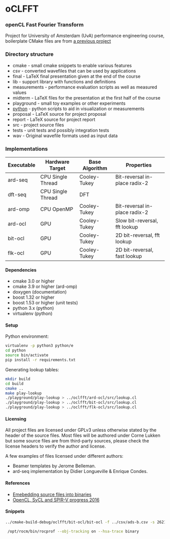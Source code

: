 # oCLFFT
### openCL Fast Fourier Transform

Project for University of Amsterdam (UvA) performance engineering course,
boilerplate CMake files are from
[a previous project](https://github.com/hexoxide/O2-Balancer2)

### Directory structure

* cmake - small cmake snippets to enable various features
* csv - converted wavefiles that can be used by applications
* final - LaTeX final presentation given at the end of the course
* lib - support library with functions and definitions
* measurements - performance evaluation scripts as well as measured values
* midterm - LaTeX files for the presentation at the first half of the course
* playground - small toy examples or other experiments
* [python](python/README.md) - python scripts to aid in visualization or measurements
* proposal - LaTeX source for project proposal
* report - LaTeX source for project report
* src - project source files
* tests - unit tests and possibly integration tests
* wav - Original wavefile formats used as input data 

### Implementations

| Executable | Hardware Target   | Base Algorithm | Properties                    |
|------------|-------------------|----------------|-------------------------------|
| ard-seq    | CPU Single Thread | Cooley-Tukey   | Bit-reversal in-place radix-2 |
| dft-seq    | CPU Single Thread | DFT            |                               |
| ard-omp    | CPU OpenMP        | Cooley-Tukey   | Bit-reversal in-place radix-2 |
| ard-ocl    | GPU               | Cooley-Tukey   | Slow bit-reversal, fft lookup |
| bit-ocl    | GPU               | Cooley-Tukey   | 2D bit-reversal, fft lookup   |
| flk-ocl    | GPU               | Cooley-Tukey   | 2D bit-reversal, fast lookup  |

#### Dependencies

* cmake 3.0 or higher
* cmake 3.9 or higher (ard-omp)
* doxygen (documentation)
* boost 1.32 or higher
* boost 1.53 or higher (unit tests)
* python 3.x (python)
* virtualenv (python)

#### Setup

Python environment:

```bash
virtualenv -p python3 python/e
cd python
source bin/activate
pip install -r requirements.txt
```

Generating lookup tables:

```bash
mkdir build
cd build
cmake ..
make play-lookup
./playground/play-lookup > ../oclfft/ard-ocl/src/lookup.cl
./playground/play-lookup > ../oclfft/bit-ocl/src/lookup.cl
./playground/play-lookup > ../oclfft/flk-ocl/src/lookup.cl
```

#### Licensing

All project files are licensed under GPLv3 unless otherwise stated by the header
of the source files. Most files will be authored under Corne Lukken but some
source files are from third-party sources, please check the license headers to
verify the author and license.

A few examples of files licensed under different authors:

* Beamer templates by Jerome Belleman.
* ard-seq implementation by Didier Longueville & Enrique Condes.

#### References

* [Emebedding source files into binaries](https://www.linuxjournal.com/content/embedding-file-executable-aka-hello-world-version-5967)
* [OpenCL, SyCL and SPIR-V progress 2016](https://www.youtube.com/watch?v=TYp1d6yzHUQ)

#### Snippets

```bash
../cmake-build-debug/oclfft/bit-ocl/bit-ocl -f ../csv/ads-b.csv -s 262144  -o real | python evaluate-error.py
```

```bash
 /opt/rocm/bin/rocprof --obj-tracking on --hsa-trace binary
```